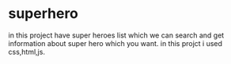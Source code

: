 # superhero
in this project have super heroes list which we can search and get information about super hero which you want.
in this projct i used css,html,js.
